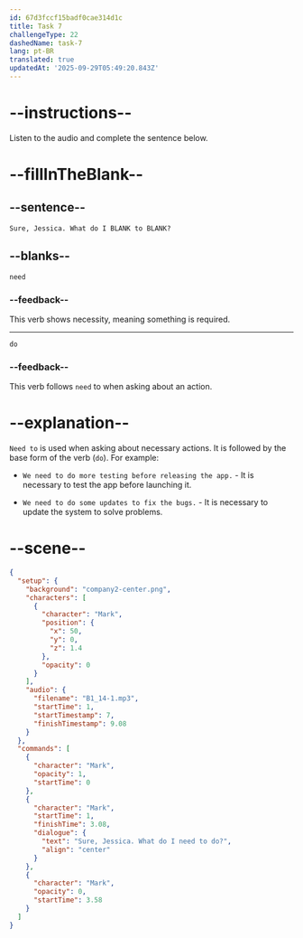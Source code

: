 ```yaml
---
id: 67d3fccf15badf0cae314d1c
title: Task 7
challengeType: 22
dashedName: task-7
lang: pt-BR
translated: true
updatedAt: '2025-09-29T05:49:20.843Z'
---
```


<!-- (Audio) Mark: Sure, Jessica. What do I need to do? -->

# --instructions--

Listen to the audio and complete the sentence below.

# --fillInTheBlank--

## --sentence--

`Sure, Jessica. What do I BLANK to BLANK?`

## --blanks--

`need`

### --feedback--

This verb shows necessity, meaning something is required.

---

`do`

### --feedback--

This verb follows `need` to when asking about an action.

# --explanation--

`Need to` is used when asking about necessary actions. It is followed by the base form of the verb (`do`). For example:

- `We need to do more testing before releasing the app.` - It is necessary to test the app before launching it.

- `We need to do some updates to fix the bugs.` - It is necessary to update the system to solve problems.

# --scene--

```json
{
  "setup": {
    "background": "company2-center.png",
    "characters": [
      {
        "character": "Mark",
        "position": {
          "x": 50,
          "y": 0,
          "z": 1.4
        },
        "opacity": 0
      }
    ],
    "audio": {
      "filename": "B1_14-1.mp3",
      "startTime": 1,
      "startTimestamp": 7,
      "finishTimestamp": 9.08
    }
  },
  "commands": [
    {
      "character": "Mark",
      "opacity": 1,
      "startTime": 0
    },
    {
      "character": "Mark",
      "startTime": 1,
      "finishTime": 3.08,
      "dialogue": {
        "text": "Sure, Jessica. What do I need to do?",
        "align": "center"
      }
    },
    {
      "character": "Mark",
      "opacity": 0,
      "startTime": 3.58
    }
  ]
}
```
